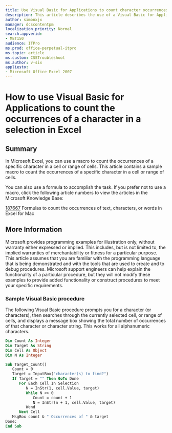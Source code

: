 ```yaml
---
title: Use Visual Basic for Applications to count character occurrences in Excel
description: This article describes the use of a Visual Basic for Applications macro to count the number of occurrences of a specific character in a selected range.
author: simonxjx
manager: dcscontentpm
localization_priority: Normal
search.appverid: 
- MET150
audience: ITPro
ms.prod: office-perpetual-itpro
ms.topic: article
ms.custom: CSSTroubleshoot
ms.author: v-six
appliesto:
- Microsoft Office Excel 2007
---
```


# How to use Visual Basic for Applications to count the occurrences of a character in a selection in Excel

## Summary

In Microsoft Excel, you can use a macro to count the occurrences of a specific character in a cell or range of cells. This article contains a sample macro to count the occurrences of a specific character in a cell or range of cells.

You can also use a formula to accomplish the task. If you prefer not to use a macro, click the following article numbers to view the articles in the Microsoft Knowledge Base:

[187667](https://support.microsoft.com/help/187667) Formulas to count the occurrences of text, characters, or words in Excel for Mac

## More Information

Microsoft provides programming examples for illustration only, without warranty either expressed or implied. This includes, but is not limited to, the implied warranties of merchantability or fitness for a particular purpose. This article assumes that you are familiar with the programming language that is being demonstrated and with the tools that are used to create and to debug procedures. Microsoft support engineers can help explain the functionality of a particular procedure, but they will not modify these examples to provide added functionality or construct procedures to meet your specific requirements.

### Sample Visual Basic procedure

The following Visual Basic procedure prompts you for a character (or characters), then searches through the currently selected cell, or range of cells, and displays a message box showing the total number of occurrences of that character or character string. This works for all alphanumeric characters.

```vb
Dim Count As Integer
Dim Target As String
Dim Cell As Object
Dim N As Integer

Sub Target_Count()
   Count = 0
   Target = InputBox("character(s) to find?")
   If Target = "" Then GoTo Done
      For Each Cell In Selection
         N = InStr(1, cell.Value, target)
         While N <> 0
            Count = count + 1
            N = InStr(n + 1, cell.Value, target)
         Wend
      Next Cell
   MsgBox count & " Occurrences of " & target
Done:
End Sub

```
